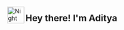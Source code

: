 <img alt="Night Coding" src="./assets/Hand%20Wave.gif" width='40' align="left"/><h2>Hey there! I'm Aditya</h2>
